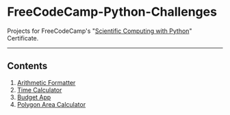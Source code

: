# FreeCodeCamp-Python-Challenges
Projects for FreeCodeCamp's "[Scientific Computing with Python](https://www.freecodecamp.org/learn/scientific-computing-with-python/)" Certificate.

_________________
## Contents

1. [Arithmetic Formatter](https://github.com/Siddhesh-Agarwal/FreeCodeCamp-Python-Challenges/tree/main/Arithmetic-Formatter)
2. [Time Calculator](https://github.com/Siddhesh-Agarwal/FreeCodeCamp-Python-Challenges/tree/main/Time-Calculator)
3. [Budget App](https://github.com/Siddhesh-Agarwal/FreeCodeCamp-Python-Challenges/tree/main/Budget-App)
4. [Polygon Area Calculator](https://github.com/Siddhesh-Agarwal/FreeCodeCamp-Python-Challenges/tree/main/Polygon-Area-Calculator)
